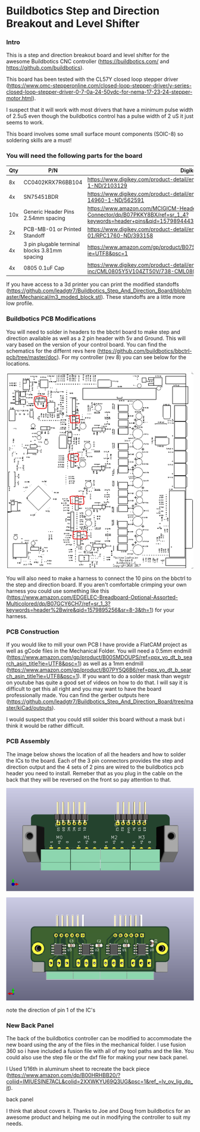 Buildbotics Step and Direction Breakout and Level Shifter
======

### Intro
This is a step and direction breakout board and level shifter for the awesome Buildbotics CNC controller (https://buildbotics.com/ and https://github.com/buildbotics).

This board has been tested with the CL57Y closed loop stepper driver (https://www.omc-stepperonline.com/closed-loop-stepper-driver/y-series-closed-loop-stepper-driver-0-7-0a-24-50vdc-for-nema-17-23-24-stepper-motor.html).

I suspect that it will work with most drivers that have a minimum pulse width of 2.5uS even though the buildbotics control has a pulse width of 2 uS it just seems to work.

This board involves some small surface mount components (SOIC-8) so soldering skills are a must!

### You will need the following parts for the board

| Qty	| P/N	| Digikey Link |
| ---- | ---- | ---- | 
|8x	|CC0402KRX7R6BB104	|https://www.digikey.com/product-detail/en/yageo/CC0402KRX7R6BB104/311-1345-1-ND/2103129|
|4x	|SN75451BDR	|https://www.digikey.com/product-detail/en/texas-instruments/SN75451BDR/296-14960-1-ND/562591|
|10x	|Generic Header Pins 2.54mm spacing	|https://www.amazon.com/MCIGICM-Header-2-45mm-Arduino-Connector/dp/B07PKKY8BX/ref=sr_1_4?keywords=header+pins&qid=1579894443&sr=8-4|
|2x	|PCB-MB-01 or Printed Standoff	|https://www.digikey.com/product-detail/en/essentra-components/PCB-MB-01/RPC1760-ND/393158|
|4x |3 pin plugable terminal blocks 3.81mm spacing |https://www.amazon.com/gp/product/B07SVNGBZ7/ref=ppx_yo_dt_b_search_asin_title?ie=UTF8&psc=1|
|4x |0805 0.1uF Cap|https://www.digikey.com/product-detail/en/stackpole-electronics-inc/CML0805Y5V104ZT50V/738-CML0805Y5V104ZT50VCT-ND/10660252|

If you have access to a 3d printer you can print the modified standoffs (https://github.com/leadgtr7/Buildbotics_Step_And_Direction_Board/blob/master/Mechanical/m3_moded_block.stl). These standoffs are a little more low profile.

### Buildbotics PCB Modifications
You will need to solder in headers to the bbctrl board to make step and direction available as well as a 2 pin header with 5v and Ground. This will vary based on the version of your control board. You can find the schematics for the differnt revs here (https://github.com/buildbotics/bbctrl-pcb/tree/master/doc). For my controller (rev 8) you can see below for the locations.

![v8 Header Locations](https://github.com/leadgtr7/Buildbotics_Step_And_Direction_Board/blob/master/Helpful%20Pictures/v8%20Board%20Header%20Locations.png)

You will also need to make a harness to connect the 10 pins on the bbctrl to the step and direction board. If you aren't comfortable crimping your own harness you could use something like this (https://www.amazon.com/EDGELEC-Breadboard-Optional-Assorted-Multicolored/dp/B07GCY6CH7/ref=sr_1_3?keywords=header%2Bwire&qid=1579895256&sr=8-3&th=1) for your harness.

### PCB Construction
If you would like to mill your own PCB I have provide a FlatCAM project as well as gCode files in the Mechanical Folder. You will need a 0.5mm endmill (https://www.amazon.com/gp/product/B00SMDOUPS/ref=ppx_yo_dt_b_search_asin_title?ie=UTF8&psc=1) as well as a 1mm endmill (https://www.amazon.com/gp/product/B07PY5Q6B6/ref=ppx_yo_dt_b_search_asin_title?ie=UTF8&psc=1). If you want to do a solder mask than wegstr on youtube has quite a good set of videos on how to do that. I will say it is difficult to get this all right and you may want to have the board professionally made. You can find the gerber outputs here (https://github.com/leadgtr7/Buildbotics_Step_And_Direction_Board/tree/master/kiCad/outputs).

I would suspect that you could still solder this board without a mask but i think it would be rather difficult.

### PCB Assembly
The image below shows the location of all the headers and how to solder the ICs to the board. Each of the 3 pin connectors provides the step and direction output and the 4 sets of 2 pins are wired to the buildbotics pcb header you need to install. Remeber that as you plug in the cable on the back that they will be reversed on the front so pay attention to that.

![Front PCB](https://github.com/leadgtr7/Buildbotics_Step_And_Direction_Board/blob/master/Helpful%20Pictures/Step_Direction_Board_TopView.png)

![Back PCB](https://github.com/leadgtr7/Buildbotics_Step_And_Direction_Board/blob/master/Helpful%20Pictures/Step_Direction_Board_BottomView.png)

note the direction of pin 1 of the IC's

### New Back Panel
The back of the buildbotics controller can be modified to accommodate the new board using the any of the files in the mechanical folder. I use fusion 360 so i have included a fusion file with all of my tool paths and the like. You could also use the step file or the dxf file for making your new back panel. 

I Used 1/16th in aluminum sheet to recreate the back piece (https://www.amazon.com/dp/B00HRHBB20/?coliid=IMIUESINE7ACL&colid=2XXWKYU69Q3UG&psc=1&ref_=lv_ov_lig_dp_it).

back panel

I think that about covers it. Thanks to Joe and Doug from buildbotics for an awesome product and helping me out in modifying the controller to suit my needs.
